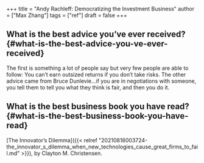 +++
title = "Andy Rachleff: Democratizing the Investment Business"
author = ["Max Zhang"]
tags = ["ref"]
draft = false
+++

## What is the best advice you’ve ever received? {#what-is-the-best-advice-you-ve-ever-received}

The first is something a lot of people say but very few people are able to follow: You can’t earn outsized returns if you don’t take risks.
The other advice came from Bruce Dunlevie...if you are in negotiations with someone, you tell them to tell you what they think is fair, and then you do it.


## What is the best business book you have read? {#what-is-the-best-business-book-you-have-read}

[The Innovator’s Dilemma]({{< relref "20210818003724-the_innovator_s_dilemma_when_new_technologies_cause_great_firms_to_fail.md" >}}), by Clayton M. Christensen.
